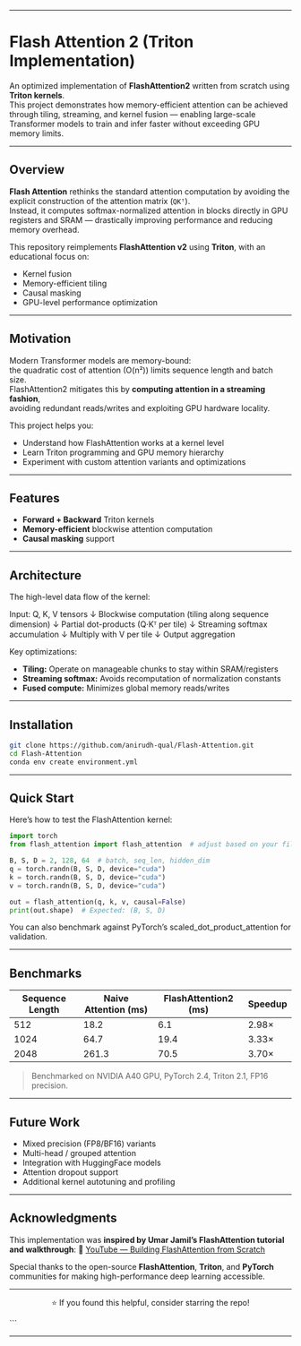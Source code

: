 
---

# Flash Attention 2 (Triton Implementation)

An optimized implementation of **FlashAttention2** written from scratch using **Triton kernels**.  
This project demonstrates how memory-efficient attention can be achieved through tiling, streaming, and kernel fusion — enabling large-scale Transformer models to train and infer faster without exceeding GPU memory limits.

---

## Overview

**Flash Attention** rethinks the standard attention computation by avoiding the explicit construction of the attention matrix (`QKᵀ`).  
Instead, it computes softmax-normalized attention in blocks directly in GPU registers and SRAM — drastically improving performance and reducing memory overhead.

This repository reimplements **FlashAttention v2** using **Triton**, with an educational focus on:

- Kernel fusion  
- Memory-efficient tiling  
- Causal masking  
- GPU-level performance optimization  

---

## Motivation

Modern Transformer models are memory-bound:  
the quadratic cost of attention (O(n²)) limits sequence length and batch size.  
FlashAttention2 mitigates this by **computing attention in a streaming fashion**,  
avoiding redundant reads/writes and exploiting GPU hardware locality.

This project helps you:

- Understand how FlashAttention works at a kernel level  
- Learn Triton programming and GPU memory hierarchy  
- Experiment with custom attention variants and optimizations  

---

## Features

- **Forward + Backward** Triton kernels  
- **Memory-efficient** blockwise attention computation  
- **Causal masking** support  

---

## Architecture

The high-level data flow of the kernel:



Input: Q, K, V tensors
↓
Blockwise computation (tiling along sequence dimension)
↓
Partial dot-products (Q·Kᵀ per tile)
↓
Streaming softmax accumulation
↓
Multiply with V per tile
↓
Output aggregation



Key optimizations:

- **Tiling:** Operate on manageable chunks to stay within SRAM/registers  
- **Streaming softmax:** Avoids recomputation of normalization constants  
- **Fused compute:** Minimizes global memory reads/writes  

---

## Installation

```bash
git clone https://github.com/anirudh-qual/Flash-Attention.git
cd Flash-Attention
conda env create environment.yml
```
---

## Quick Start

Here’s how to test the FlashAttention kernel:

```python
import torch
from flash_attention import flash_attention  # adjust based on your file structure

B, S, D = 2, 128, 64  # batch, seq_len, hidden_dim
q = torch.randn(B, S, D, device="cuda")
k = torch.randn(B, S, D, device="cuda")
v = torch.randn(B, S, D, device="cuda")

out = flash_attention(q, k, v, causal=False)
print(out.shape)  # Expected: (B, S, D)
```

You can also benchmark against PyTorch’s scaled_dot_product_attention for validation.

---

## Benchmarks

| Sequence Length | Naive Attention (ms) | FlashAttention2 (ms) | Speedup |
| --------------- | -------------------- | -------------------- | ------- |
| 512             | 18.2                 | 6.1                  | 2.98×   |
| 1024            | 64.7                 | 19.4                 | 3.33×   |
| 2048            | 261.3                | 70.5                 | 3.70×   |

> Benchmarked on NVIDIA A40 GPU, PyTorch 2.4, Triton 2.1, FP16 precision.

---

## Future Work

* Mixed precision (FP8/BF16) variants
* Multi-head / grouped attention
* Integration with HuggingFace models
* Attention dropout support
* Additional kernel autotuning and profiling

---

## Acknowledgments

This implementation was **inspired by Umar Jamil’s FlashAttention tutorial and walkthrough**:
🎥 [YouTube — Building FlashAttention from Scratch](https://www.youtube.com/watch?v=zy8ChVd_oTM&t=16391s)

Special thanks to the open-source **FlashAttention**, **Triton**, and **PyTorch** communities for making high-performance deep learning accessible.

---

<p align="center">⭐ If you found this helpful, consider starring the repo!</p>
```

---
